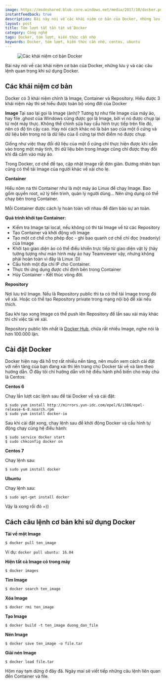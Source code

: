 ```yaml
---
image: https://msdnshared.blob.core.windows.net/media/2017/10/docker.png
instantfeedback: true
description: Bài này nói về các khái niệm cơ bản của Docker, những lưu ý và các câu lệnh quan trọng khi sử dụng Docker.
layout: post
title: Tóm lượt tất tần tật về Docker
category: Công nghệ
tags: Docker, tóm lượt, kiến thức cần nhớ
keywords: Docker, tóm lượt, kiến thức cần nhớ, centos, ubuntu
---
```


<figure><img src="https://msdnshared.blob.core.windows.net/media/2017/10/docker.png" alt="Các khái niệm cơ bản Docker" title="Các khái niệm cơ bản Docker"></figure>

Bài này nói về các khái niệm cơ bản của Docker, những lưu ý và các câu lệnh quan trọng khi sử dụng Docker.

## Các khái niệm cơ bản

Docker có 3 khái niệm chính là Image, Container và Repository. Hiểu được 3 khái niệm này thì sẽ hiểu được toàn bộ vòng đời của Docker

**Image**
Tại sao lại gọi là Image (ảnh)? Tương tự như file Image của máy ảo, hay file .ghost của Windows cũng được gọi là Image, bởi vì nó được chụp lại từ một máy thực. Không thể chỉnh sửa hay cấu hình trực tiếp trên file đó, nên có độ tin cậy cao. Hay nói cách khác nó là bản sao của một ổ cứng và dữ liệu bên trong nó là dữ liệu của ổ cứng tại thời điểm nó được chụp.

Giống như việc thay đổi dữ liệu của một ổ cứng chỉ thực hiện được khi cắm vào trong một máy tính, thì dữ liệu bên trong Image cũng chỉ được thay đổi khi đã cắm vào máy ảo.

Trong Docker, cơ chế để tạo, cập nhật Image rất đơn giản. Đương nhiên bạn cũng có thể tải Image của người khác về xài cho lẹ.

**Container**

Hiểu nôm na thì Container như là một máy ảo Linux để chạy Image. Bao gồm quyền root, xử lý tiến trình, quản lý người dùng... Nên ứng dụng có thể chạy bên trong Container. 

Mỗi Container được cách ly hoàn toàn với nhau để đảm bảo sự an toàn.

**Quá trình khởi tạo Container:**
- Kiểm tra Image tại local, nếu không có thì tải Image về từ các Repository
- Tạo Container và khởi động với Image
- Tạo một cơ chế cho phép đọc - ghi bao quanh cơ chế chỉ đọc (readonly) của Image
- Khởi tạo giao diện ảo có thể điều khiển trực tiếp từ giao diện vật lý (hãy tưởng tượng như màn hình máy ảo hay Teamviewer vậy, nhưng không phải hoàn toàn vì đây là Linux :D)
- Cấu hình một địa chỉ IP cho Container.
- Thực thi ứng dụng được chỉ định bên trong Container
- Hủy Container - Kết thúc vòng đời.

**Repository**

Nơi lưu trữ Image. Nếu là Repository public thì ta có thể tải Image trong đó về xài. Hoặc có thể tạo Repository private trong mạng nội bộ để xài nếu thích. 

Sau khi tạo xong Image có thể push lên Repository để lần sau xài máy khác thì chỉ việc tải về xài.

Repository public lớn nhất là [Docker Hub](https://hub.docker.com/), chứa rất nhiều Image, nghe nói là hơn 100.000 lận.

## Cài đặt Docker

Docker hiện nay đã hỗ trợ rất nhiều nền tảng, nên muốn xem cách cài đặt với nền tảng của bạn đang xài thì lên trang chủ Docker tải về và làm theo hướng dẫn. Ở đây tôi chỉ hướng dẫn với hệ điều hành phổ biến cho máy chủ là Centos:

**Centos 6**

Chạy lần lượt các lệnh sau để tải Docker về và cài đặt:

```
$ sudo yum install http://mirrors.yun-idc.com/epel/6/i386/epel-release-6-8.noarch.rpm
$ sudo yum install docker-io
```

Sau khi cài đặt xong, chạy lệnh sau để khởi động Docker và cấu hình tự động chạy cùng hệ điều hành:

```
$ sudo service docker start
$ sudo chkconfig docker on
```

**Centos 7**

Chạy lệnh sau:

```
$ sudo yum install docker
```

**Ubuntu**

Chạy lệnh sau:

```
$ sudo apt-get install docker
```
Vậy là xong rồi đó =))

## Cách câu lệnh cơ bản khi sử dụng Docker

**Tải về một Image**
```
$ docker pull ten_image
```

Ví dụ: ```docker pull ubuntu: 16.04```

**Hiện tất cả Image có trong máy**
```
$ docker images
```

**Tìm Image**
```
$ docker search ten_image
```

**Xóa Image**
```
$ docker rmi ten_image
```

**Tạo Image**
```
$ docker build -t ten_image duong_dan_file
```

**Nén Image**
```
$ docker save ten_image -o file.tar
```

**Giải nén Image**
```
$ docker load file.tar
```


Hôm nay tạm dừng ở đây đã. Ngày mai sẽ viết tiếp những câu lệnh liên quan đến Container và file.
